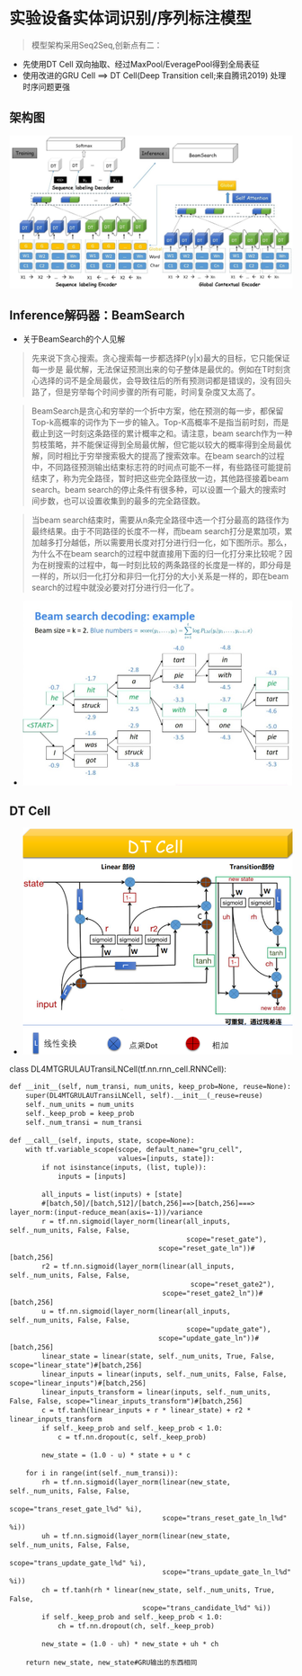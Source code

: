 # 实验设备实体词识别/序列标注模型
>模型架构采用Seq2Seq,创新点有二：
* 先使用DT Cell 双向抽取、经过MaxPool/EveragePool得到全局表征
* 使用改进的GRU Cell  ==>  DT Cell(Deep Transition cell;来自腾讯2019) 处理时序问题更强
## 架构图
![](G.jpg)
## Inference解码器：BeamSearch
* 关于BeamSearch的个人见解
> 先来说下贪心搜索。贪心搜索每一步都选择P(y|x)最大的目标，它只能保证每一步是
最优解，无法保证预测出来的句子整体是最优的。例如在T时刻贪心选择的词不是全局最优，会导致往后的所有预测词都是错误的，没有回头路了，但是穷举每个时间步骤的所有可能，时间复杂度又太高了。

> BeamSearch是贪心和穷举的一个折中方案，他在预测的每一步，都保留Top-k高概率的词作为下一步的输入。Top-K高概率不是指当前时刻，而是截止到这一时刻这条路径的累计概率之和。请注意，beam search作为一种剪枝策略，并不能保证得到全局最优解，但它能以较大的概率得到全局最优解，同时相比于穷举搜索极大的提高了搜索效率。在beam search的过程中，不同路径预测输出结束标志符<END>的时间点可能不一样，有些路径可能提前结束了，称为完全路径，暂时把这些完全路径放一边，其他路径接着beam search。beam search的停止条件有很多种，可以设置一个最大的搜索时间步数，也可以设置收集到的最多的完全路径数。

>当beam search结束时，需要从n条完全路径中选一个打分最高的路径作为最终结果。由于不同路径的长度不一样，而beam search打分是累加项，累加越多打分越低，所以需要用长度对打分进行归一化，如下图所示。那么，为什么不在beam search的过程中就直接用下面的归一化打分来比较呢？因为在树搜索的过程中，每一时刻比较的两条路径的长度是一样的，即分母是一样的，所以归一化打分和非归一化打分的大小关系是一样的，即在beam search的过程中就没必要对打分进行归一化了。

* ![](v2-96c7d1e2fb79fa3f33eaedf1c01a5e48_r.jpg)

## DT Cell
* ![](DTceLL.png) <br>

class DL4MTGRULAUTransiLNCell(tf.nn.rnn_cell.RNNCell):

    def __init__(self, num_transi, num_units, keep_prob=None, reuse=None):
        super(DL4MTGRULAUTransiLNCell, self).__init__(_reuse=reuse)
        self._num_units = num_units
        self._keep_prob = keep_prob
        self._num_transi = num_transi

    def __call__(self, inputs, state, scope=None):
        with tf.variable_scope(scope, default_name="gru_cell",
                               values=[inputs, state]):
            if not isinstance(inputs, (list, tuple)):
                inputs = [inputs]

            all_inputs = list(inputs) + [state] 
            #[batch,50]/[batch,512]/[batch,256]==>[batch,256]===>  layer_norm:(input-reduce_mean(axis=-1))/variance
            r = tf.nn.sigmoid(layer_norm(linear(all_inputs, self._num_units, False, False,
                                                scope="reset_gate"),
                                         scope="reset_gate_ln"))#[batch,256]
            r2 = tf.nn.sigmoid(layer_norm(linear(all_inputs, self._num_units, False, False,
                                                 scope="reset_gate2"),
                                          scope="reset_gate2_ln"))#[batch,256]
            u = tf.nn.sigmoid(layer_norm(linear(all_inputs, self._num_units, False, False,
                                                scope="update_gate"),
                                         scope="update_gate_ln"))#[batch,256]
            linear_state = linear(state, self._num_units, True, False, scope="linear_state")#[batch,256]
            linear_inputs = linear(inputs, self._num_units, False, False, scope="linear_inputs")#[batch,256]
            linear_inputs_transform = linear(inputs, self._num_units, False, False, scope="linear_inputs_transform")#[batch,256]
            c = tf.tanh(linear_inputs + r * linear_state) + r2 * linear_inputs_transform
            if self._keep_prob and self._keep_prob < 1.0:
                c = tf.nn.dropout(c, self._keep_prob)

            new_state = (1.0 - u) * state + u * c

        for i in range(int(self._num_transi)):
            rh = tf.nn.sigmoid(layer_norm(linear(new_state, self._num_units, False, False,
                                                 scope="trans_reset_gate_l%d" %i),
                                          scope="trans_reset_gate_ln_l%d" %i))
            uh = tf.nn.sigmoid(layer_norm(linear(new_state, self._num_units, False, False,
                                                 scope="trans_update_gate_l%d" %i),
                                          scope="trans_update_gate_ln_l%d" %i))
            ch = tf.tanh(rh * linear(new_state, self._num_units, True, False,
                                     scope="trans_candidate_l%d" %i))
            if self._keep_prob and self._keep_prob < 1.0:
                ch = tf.nn.dropout(ch, self._keep_prob)

            new_state = (1.0 - uh) * new_state + uh * ch

        return new_state, new_state#GRU输出的东西相同
